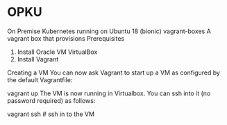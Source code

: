 # OPKU
On Premise Kubernetes running on Ubuntu 18 (bionic) 
vagrant-boxes
A vagrant box that provisions 
Prerequisites
1.	Install Oracle VM VirtualBox
2.	Install Vagrant


Creating a VM
You can now ask Vagrant to start up a VM as configured by the default Vagrantfile:

  vagrant up 
The VM is now running in Virtualbox. You can ssh into it (no password required) as follows:

  vagrant ssh # ssh in to the VM
